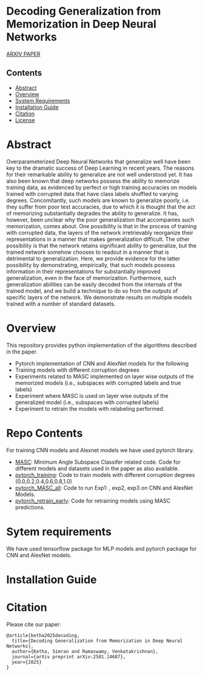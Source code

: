# Decoding Generalization from Memorization in Deep Neural Networks
[ARXIV PAPER](https://arxiv.org/pdf/2501.14687)
  
## Contents

- [Abstract](#abstract)
- [Overview](#overview)
- [System Requirements](#system-requirements)
- [Installation Guide](#installation-guide)
- [Citation](#citation)
- [License](./LICENSE)

# Abstract

Overparameterized Deep Neural Networks that generalize well have been key to the dramatic success of Deep Learning in recent years. The reasons for their remarkable ability to generalize are not well understood yet. It has also been known that deep networks possess the ability to memorize training data, as evidenced by perfect or high training accuracies on models trained with corrupted data that have class labels shuffled to varying degrees. Concomitantly, such models are known to generalize poorly, i.e. they suffer from poor test accuracies, due to which it is thought that the act of memorizing substantially degrades the ability to generalize. It has, however, been unclear why the poor generalization that accompanies such memorization, comes about. One possibility is that in the process of training with corrupted data, the layers of the network irretrievably reorganize their representations in a manner that makes generalization difficult. The other possibility is that the network retains significant ability to generalize, but the trained network somehow chooses to readout in a manner that is detrimental to generalization. Here, we provide evidence for the latter possibility by demonstrating, empirically, that such models possess information in their representations for substantially improved generalization, even in the face of memorization. Furthermore, such generalization abilities can be easily decoded from the internals of the trained model, and we build a technique to do so from the outputs of specific layers of the network. We demonstrate results on multiple models trained with a number of standard datasets.

# Overview
This repository provides python implementation of the algorithms described in the paper.
* Pytorch implementation of CNN and AlexNet models for the following
* Training models with different corruption degrees
* Experiments related to MASC implemented on layer wise outputs of the memorized models (i.e., subspaces with corrupted labels and true labels)
* Experiment where MASC is used on layer wise outputs of the generalized model (i.e., subspaces with corrupted labels)
* Experiment to retrain the models with relabeling performed.


# Repo Contents
For training CNN models and Alexnet models we have used pytorch library.

- [MASC](./MASC): Minimum Angle Subspace Classifer related code. Code for different models and datasets used in the paper as also available.
- [pytorch_training](./pytorch_training.py): Code to train models with different corruption degrees (0.0,0.2,0.4,0.6,0.8,1.0)
- [pytorch_MASC_all](./pytorch_MASC_all.py): Code to run Exp1: , exp2, exp3 on CNN and AlexNet Models.
- [pytorch_retrain_early](./pytorch_retrain_early.py): Code for retraining models using MASC predictions.


# Sytem requirements
We have used tensorflow package for MLP models and pytorch package for CNN and AlexNet models.

# Installation Guide


# Citation

Please cite our paper:

```
@article{ketha2025decoding,
  title={Decoding Generalization from Memorization in Deep Neural Networks},
  author={Ketha, Simran and Ramaswamy, Venkatakrishnan},
  journal={arXiv preprint arXiv:2501.14687},
  year={2025}
}
```
